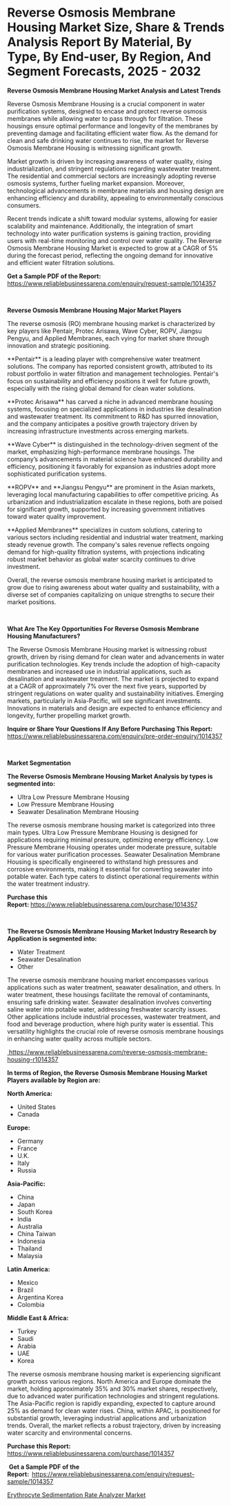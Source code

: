 <p><h1>Reverse Osmosis Membrane Housing Market Size, Share & Trends Analysis Report By Material, By Type, By End-user, By Region, And Segment Forecasts, 2025 - 2032</h1></p><p><strong>Reverse Osmosis Membrane Housing Market Analysis and Latest Trends</strong></p>
<p><p>Reverse Osmosis Membrane Housing is a crucial component in water purification systems, designed to encase and protect reverse osmosis membranes while allowing water to pass through for filtration. These housings ensure optimal performance and longevity of the membranes by preventing damage and facilitating efficient water flow. As the demand for clean and safe drinking water continues to rise, the market for Reverse Osmosis Membrane Housing is witnessing significant growth.</p><p>Market growth is driven by increasing awareness of water quality, rising industrialization, and stringent regulations regarding wastewater treatment. The residential and commercial sectors are increasingly adopting reverse osmosis systems, further fueling market expansion. Moreover, technological advancements in membrane materials and housing design are enhancing efficiency and durability, appealing to environmentally conscious consumers.</p><p>Recent trends indicate a shift toward modular systems, allowing for easier scalability and maintenance. Additionally, the integration of smart technology into water purification systems is gaining traction, providing users with real-time monitoring and control over water quality. The Reverse Osmosis Membrane Housing Market is expected to grow at a CAGR of 5% during the forecast period, reflecting the ongoing demand for innovative and efficient water filtration solutions.</p></p>
<p><strong>Get a Sample PDF of the Report:&nbsp;</strong> <a href="https://www.reliablebusinessarena.com/enquiry/request-sample/1014357?utm_campaign=2746&utm_medium=2&utm_source=Github&utm_content=ia&utm_term=06032025&utm_id=reverse-osmosis-membrane-housing">https://www.reliablebusinessarena.com/enquiry/request-sample/1014357</a></p>
<p>&nbsp;</p>
<p><strong>Reverse Osmosis Membrane Housing Major Market Players</strong></p>
<p><p>The reverse osmosis (RO) membrane housing market is characterized by key players like Pentair, Protec Arisawa, Wave Cyber, ROPV, Jiangsu Pengyu, and Applied Membranes, each vying for market share through innovation and strategic positioning.</p><p>**Pentair** is a leading player with comprehensive water treatment solutions. The company has reported consistent growth, attributed to its robust portfolio in water filtration and management technologies. Pentair's focus on sustainability and efficiency positions it well for future growth, especially with the rising global demand for clean water solutions.</p><p>**Protec Arisawa** has carved a niche in advanced membrane housing systems, focusing on specialized applications in industries like desalination and wastewater treatment. Its commitment to R&D has spurred innovation, and the company anticipates a positive growth trajectory driven by increasing infrastructure investments across emerging markets.</p><p>**Wave Cyber** is distinguished in the technology-driven segment of the market, emphasizing high-performance membrane housings. The company’s advancements in material science have enhanced durability and efficiency, positioning it favorably for expansion as industries adopt more sophisticated purification systems.</p><p>**ROPV** and **Jiangsu Pengyu** are prominent in the Asian markets, leveraging local manufacturing capabilities to offer competitive pricing. As urbanization and industrialization escalate in these regions, both are poised for significant growth, supported by increasing government initiatives toward water quality improvement.</p><p>**Applied Membranes** specializes in custom solutions, catering to various sectors including residential and industrial water treatment, marking steady revenue growth. The company's sales revenue reflects ongoing demand for high-quality filtration systems, with projections indicating robust market behavior as global water scarcity continues to drive investment.</p><p>Overall, the reverse osmosis membrane housing market is anticipated to grow due to rising awareness about water quality and sustainability, with a diverse set of companies capitalizing on unique strengths to secure their market positions.</p></p>
<p>&nbsp;</p>
<p><strong>What Are The Key Opportunities For Reverse Osmosis Membrane Housing Manufacturers?</strong></p>
<p><p>The Reverse Osmosis Membrane Housing market is witnessing robust growth, driven by rising demand for clean water and advancements in water purification technologies. Key trends include the adoption of high-capacity membranes and increased use in industrial applications, such as desalination and wastewater treatment. The market is projected to expand at a CAGR of approximately 7% over the next five years, supported by stringent regulations on water quality and sustainability initiatives. Emerging markets, particularly in Asia-Pacific, will see significant investments. Innovations in materials and design are expected to enhance efficiency and longevity, further propelling market growth.</p></p>
<p><strong>Inquire or Share Your Questions If Any Before Purchasing This Report:</strong> <a href="https://www.reliablebusinessarena.com/enquiry/pre-order-enquiry/1014357?utm_campaign=2746&utm_medium=2&utm_source=Github&utm_content=ia&utm_term=06032025&utm_id=reverse-osmosis-membrane-housing">https://www.reliablebusinessarena.com/enquiry/pre-order-enquiry/1014357</a></p>
<p>&nbsp;</p>
<p><strong>Market Segmentation</strong></p>
<p><strong>The Reverse Osmosis Membrane Housing Market Analysis by types is segmented into:</strong></p>
<p><ul><li>Ultra Low Pressure Membrane Housing</li><li>Low Pressure Membrane Housing</li><li>Seawater Desalination Membrane Housing</li></ul></p>
<p><p>The reverse osmosis membrane housing market is categorized into three main types. Ultra Low Pressure Membrane Housing is designed for applications requiring minimal pressure, optimizing energy efficiency. Low Pressure Membrane Housing operates under moderate pressure, suitable for various water purification processes. Seawater Desalination Membrane Housing is specifically engineered to withstand high pressures and corrosive environments, making it essential for converting seawater into potable water. Each type caters to distinct operational requirements within the water treatment industry.</p></p>
<p><strong>Purchase this Report:&nbsp;</strong><a href="https://www.reliablebusinessarena.com/purchase/1014357?utm_campaign=2746&utm_medium=2&utm_source=Github&utm_content=ia&utm_term=06032025&utm_id=reverse-osmosis-membrane-housing">https://www.reliablebusinessarena.com/purchase/1014357</a></p>
<p>&nbsp;</p>
<p><strong>The Reverse Osmosis Membrane Housing Market Industry Research by Application is segmented into:</strong></p>
<p><ul><li>Water Treatment</li><li>Seawater Desalination</li><li>Other</li></ul></p>
<p><p>The reverse osmosis membrane housing market encompasses various applications such as water treatment, seawater desalination, and others. In water treatment, these housings facilitate the removal of contaminants, ensuring safe drinking water. Seawater desalination involves converting saline water into potable water, addressing freshwater scarcity issues. Other applications include industrial processes, wastewater treatment, and food and beverage production, where high purity water is essential. This versatility highlights the crucial role of reverse osmosis membrane housings in enhancing water quality across multiple sectors.</p></p>
<p><a href="https://www.reliablebusinessarena.com/reverse-osmosis-membrane-housing-r1014357?utm_campaign=2746&utm_medium=2&utm_source=Github&utm_content=ia&utm_term=06032025&utm_id=reverse-osmosis-membrane-housing">&nbsp;https://www.reliablebusinessarena.com/reverse-osmosis-membrane-housing-r1014357</a></p>
<p><strong>In terms of Region, the Reverse Osmosis Membrane Housing Market Players available by Region are:</strong></p>
<p>
    <p> <strong> North America: </strong>
        <ul>
            <li>United States</li>
            <li>Canada</li>
        </ul>
        </p> 
    <p> <strong> Europe: </strong>
        <ul>
            <li>Germany</li>
            <li>France</li>
            <li>U.K.</li>
            <li>Italy</li>
            <li>Russia</li>
        </ul>
        </p> 
    <p> <strong> Asia-Pacific: </strong>
        <ul>
            <li>China</li>
            <li>Japan</li>
            <li>South Korea</li>
            <li>India</li>
            <li>Australia</li>
            <li>China Taiwan</li>
            <li>Indonesia</li>
            <li>Thailand</li>
            <li>Malaysia</li>
        </ul>
        </p> 
    <p> <strong> Latin America: </strong>
        <ul>
            <li>Mexico</li>
            <li>Brazil</li>
            <li>Argentina Korea</li>
            <li>Colombia</li>
        </ul>
        </p> 
    <p> <strong> Middle East & Africa: </strong>
        <ul>
            <li>Turkey</li>
            <li>Saudi</li>
            <li>Arabia</li>
            <li>UAE</li>
            <li>Korea</li>
        </ul>
    </p>
    </p>
<p><p>The reverse osmosis membrane housing market is experiencing significant growth across various regions. North America and Europe dominate the market, holding approximately 35% and 30% market shares, respectively, due to advanced water purification technologies and stringent regulations. The Asia-Pacific region is rapidly expanding, expected to capture around 25% as demand for clean water rises. China, within APAC, is positioned for substantial growth, leveraging industrial applications and urbanization trends. Overall, the market reflects a robust trajectory, driven by increasing water scarcity and environmental concerns.</p></p>
<p><strong>Purchase this Report: </strong><a href="https://www.reliablebusinessarena.com/purchase/1014357?utm_campaign=2746&utm_medium=2&utm_source=Github&utm_content=ia&utm_term=06032025&utm_id=reverse-osmosis-membrane-housing">https://www.reliablebusinessarena.com/purchase/1014357</a></p>
<p>&nbsp;<strong>Get a Sample PDF of the Report:&nbsp;&nbsp;</strong><a href="https://www.reliablebusinessarena.com/enquiry/request-sample/1014357?utm_campaign=2746&utm_medium=2&utm_source=Github&utm_content=ia&utm_term=06032025&utm_id=reverse-osmosis-membrane-housing">https://www.reliablebusinessarena.com/enquiry/request-sample/1014357</a></p>
<p><strong></strong></p>
<p><p><a href="https://github.com/danikabiele541/Market-Research-Report-List-1/blob/main/erythrocyte-sedimentation-rate-analyzer-market.md?utm_campaign=2746&utm_medium=2&utm_source=Github&utm_content=ia&utm_term=06032025&utm_id=reverse-osmosis-membrane-housing">Erythrocyte Sedimentation Rate Analyzer Market</a></p></p>